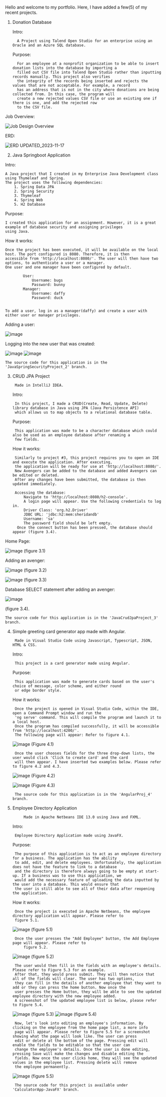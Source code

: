 Hello and welcome to my portfolio. Here, I have added a few(5) of my recent projects. 
  1.  Donation Database


		Intro:

      		A Project using Talend Open Studio for an enterprise using an Oracle and an Azure SQL database. 
      	Purpose:

     		For an employee at a nonprofit organization to be able to insert donation lists into the database by importing a
      		filled out CSV file into Talend Open Studio rather than inputting records manually. This project also verifies
      		the integrity of the records being inserted and rejects the values that are not acceptable. For example, a record
      		has an address that is not in the city where donations are being collected from. In this case, the program will
      		create a new rejected values CSV file or use an existing one if there is one, and add the rejected row
      		to the CSV file.
Job Overview: 
	
 ![Job Design Overview](https://github.com/amaansheikhh/Portfolio/assets/98118572/053c9c09-508c-497c-a94a-cf3585e38763)


ERD:
	
 ![ERD UPDATED_2023-11-17](https://github.com/amaansheikhh/Portfolio/assets/98118572/65934335-dd4d-4025-ba2c-f0cfd9c102fe)

2. Java Springboot Application

Intro: 

	A Java project that I created in my Enterprise Java Development class using Thymeleaf and Spring. 
 	The project uses the following dependencies: 
 		1. Spring Data JPA
  		2. Spring Security
   		3. Thymeleaf
    	4. Spring Web
     	5. H2 Database
Purpose: 

	I created this application for an assignment. However, it is a great example of database security and assigning privileges 
 	using Java. 

How it works: 

	Once the project has been executed, it will be available on the local host. The port configured is 8080. Therefore, it is then 
 	accessible from 'http://localhost:8080/'. The user will then have two options, to authenticate a user or a manager. 
  	One user and one manager have been configured by default.
  		
    		User: 
   				Username: bugs
     			Password: bunny
       		Manager: 
       			Username: daffy
				Password: duck
    
	
  	To add a user, log in as a manager(daffy) and create a user with either user or manager privileges.
   Adding a user: 
   
   ![image](https://github.com/amaansheikhh/Portfolio/assets/98118572/93ac4b9b-fad5-4811-a8d3-0f48648f7f4c)

   Logging into the new user that was created: 
   	
![image](https://github.com/amaansheikhh/Portfolio/assets/98118572/cbbbd7ec-2ac5-45c1-bd47-7a01bd61cb87)
![image](https://github.com/amaansheikhh/Portfolio/assets/98118572/248a2440-5451-4303-ae4c-c28403fbb4eb)

  	The source code for this application is in the 'JavaSpringSecurityProject_2' branch. 
  
   
3. CRUD JPA Project

   		Made in IntelliJ IDEA.

	Intro:
	

		In this project, I made a CRUD(Create, Read, Update, Delete) library database in Java using JPA (Java Persistence API)
		which allows us to map objects to a relational database table.
	
 	Purpose:

		This application was made to be a character database which could also be used as an employee database after renaming a
		few fields.    
  		
	How it works:

		Similarly to project #3, this project requires you to open an IDE and execute the application. After executing,
		the application will be ready for use at 'http://localhost:8080/'.
		New Avengers can be added to the database and added Avengers can be edited or deleted.
		After any changes have been submitted, the database is then updated immediately.

		Accessing the database: 
			Navigate to 'http://localhost:8080/h2-console'.
   			A login page will appear. Use the following credentials to log in. 
			Driver Class: 'org.h2.Driver'
   			JDBC URL: 'jdbc:h2:mem:sheridandb'
			Username: 'sa'
   			The password field should be left empty.
   		 Once the connect button has been pressed, the database should appear (figure 3.4).   

Home Page: 

![image](https://github.com/amaansheikhh/Portfolio/assets/98118572/e2d39dfe-e2b4-4aaf-8e73-6ee37a8338c2) (figure 3.1)

Adding an avenger: 

![image](https://github.com/amaansheikhh/Portfolio/assets/98118572/7cb0d051-a387-4437-9549-7b70527dbf9a) 
(figure 3.2) 

![image](https://github.com/amaansheikhh/Portfolio/assets/98118572/b5f75e51-1dce-479b-880b-852eee2fc948) 
(figure 3.3)

Database SELECT statement after adding an avenger: 

![image](https://github.com/amaansheikhh/Portfolio/assets/98118572/68ba5bd8-256a-4355-abcb-3890858e03f9)

(figure 3.4).

	The source code for this application is in the 'JavaCrudJpaProject_3' branch. 

4. Simple greeting card generator app made with Angular.

    	Made in Visual Studio Code using Javascript, Typescript, JSON, HTML & CSS.

 	Intro:

		This project is a card generator made using Angular.
	Purpose:

  		This application was made to generate cards based on the user's choice of message, color scheme, and either round
		or edge border style.

	How it works:

		Once the project is opened in Visual Studio Code, within the IDE, open a Command Prompt window and run the
		'ng serve' command. This will compile the program and launch it to a local host.
		Once the program has compiled successfully, it will be accessible from 'http://localhost:4200/'.
		The following page will appear: Refer to figure 4.1.

 	![image](https://github.com/amaansheikhh/Portfolio/assets/98118572/28fb3bc0-eb61-474f-975f-46602ea11d90)
	(Figure 4.1)

		Once the user chooses fields for the three drop-down lists, the user would click 'Click to create card' and the card
		will then appear. I have inserted two examples below. Please refer to figure 4.2 and 4.3.

	![image](https://github.com/amaansheikhh/Portfolio/assets/98118572/784eeaf0-0e2a-4b3e-9e6d-6fbe657d8c12)
	(Figure 4.2)

	![image](https://github.com/amaansheikhh/Portfolio/assets/98118572/898de581-c392-4a61-9e24-4a5a75f6d833)
	(Figure 4.3)

  		The source code for this application is in the 'AngularProj_4' branch. 

	
 
5. Employee Directory Application

    		Made in Apache Netbeans IDE 13.0 using Java and FXML.

 	Intro:

		Employee Directory Application made using JavaFX.

	Purpose:

		The purpose of this application is to act as an employee directory for a business. The application has the ability
		to add, edit, and delete employees. Unfortunately, the application does not have the feature to link to a database
		and the directory is therefore always going to be empty at start-up. If a business was to use this application, we
		would add the necessary feature of uploading the data inputted by the user into a database. This would ensure that
		the user is still able to see all of their data after reopening the application.
	How it works:

		Once the project is executed in Apache Netbeans, the employee directory application will appear. Please refer to
  		figure 5.1. 
    
  	![image](https://github.com/amaansheikhh/Portfolio/assets/98118572/6fbbbd19-b102-4ff3-acc9-7de8789ea187)
  	(figure 5.1)
		
  		Once the user presses the "Add Employee" button, the Add Employee page will appear. Please refer to
    		figure 5.2. 
  	
  	![image](https://github.com/amaansheikhh/Portfolio/assets/98118572/b0777a0d-35ca-48c0-b97c-9f786af2b735)
  	(figure 5.2)


   		The user would then fill in the fields with an employee's details. Please refer to Figure 5.3 for an example.
   		After that, they would press submit. They will then notice that all of the fields will clear. The user has two options,
   		they can fill in the details of another employee that they want to add or they can press the home button. Now once the
   		user presses the Home button, they will be able to see the updated employee directory with the new employee added.
   		A screenshot of the updated employee list is below, please refer to Figure 5.4.
   		 
   	![image](https://github.com/amaansheikhh/Portfolio/assets/98118572/1324b827-a81c-417b-8141-99e35657858f)
   	(figure 5.3)
   	![image](https://github.com/amaansheikhh/Portfolio/assets/98118572/9a0b554b-00e2-4b00-b820-8217bdffe110)
   	                                                                                              (figure 5.4)

   		Now, let's look into editing an employee's information. By clicking on the employee from the home page list, a more info
   		page will appear. Please refer to Figure 5.5 for a screenshot showing what the page will look like. The user can press
   		edit or delete at the bottom of the page. Pressing edit will enable the fields to be editable so that the user can
   		change the employee's details. Once the user is done editing, pressing Save will make the changes and disable editing the
   		fields. Now once the user clicks home, they will see the updated values in the employee list. Pressing delete will remove
   		the employee permanently. 

   	![image](https://github.com/amaansheikhh/Portfolio/assets/98118572/9015f0c5-5563-4900-90d1-b40d1de10f01)
   	(figure 5.5)

		The source code for this project is available under 'CalculatorApp-JavaFX' branch.  
